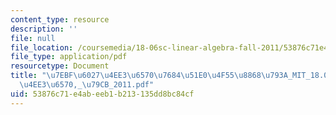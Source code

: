 ```yaml
---
content_type: resource
description: ''
file: null
file_location: /coursemedia/18-06sc-linear-algebra-fall-2011/53876c71e4abeeb1b213135dd8bc84cf_7ebf60274ee36570768451e04f558868793a_MIT_18.06SC_7ebf60274ee36570-_79cb_2011.pdf
file_type: application/pdf
resourcetype: Document
title: "\u7EBF\u6027\u4EE3\u6570\u7684\u51E0\u4F55\u8868\u793A_MIT_18.06SC_\u7EBF\u6027\
  \u4EE3\u6570,_\u79CB_2011.pdf"
uid: 53876c71-e4ab-eeb1-b213-135dd8bc84cf
---
```

